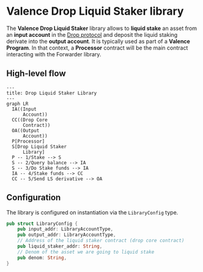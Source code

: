 # Valence Drop Liquid Staker library

The **Valence Drop Liquid Staker** library allows to **liquid stake** an asset from an **input account** in the [Drop protocol](https://docs.drop.money/) and deposit the liquid staking derivate into the **output account**. It is typically used as part of a **Valence Program**. In that context, a **Processor** contract will be the main contract interacting with the Forwarder library.

## High-level flow

```mermaid
---
title: Drop Liquid Staker Library
---
graph LR
  IA((Input
      Account))
  CC((Drop Core
      Contract))
  OA((Output
      Account))
  P[Processor]
  S[Drop Liquid Staker
      Library]
  P -- 1/Stake --> S
  S -- 2/Query balance --> IA
  S -- 3/Do Stake funds --> IA
  IA -- 4/Stake funds --> CC
  CC -- 5/Send LS derivative --> OA
```

## Configuration

The library is configured on instantiation via the `LibraryConfig` type.

```rust
pub struct LibraryConfig {
    pub input_addr: LibraryAccountType,
    pub output_addr: LibraryAccountType,
    // Address of the liquid staker contract (drop core contract)
    pub liquid_staker_addr: String,
    // Denom of the asset we are going to liquid stake
    pub denom: String,
}
```
